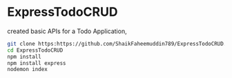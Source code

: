 # ExpressTodoCRUD
 created basic APIs for a Todo Application,
```bash
git clone https:https://github.com/ShaikFaheemuddin789/ExpressTodoCRUD.git
cd ExpressTodoCRUD
npm install
npm install express
nodemon index
